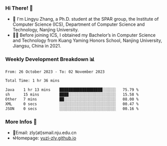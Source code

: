 ### Hi There! 👋 
- 🐳 I'm Lingyu Zhang, a Ph.D. student at the SPAR group, the Institute of Computer Science (ICS), Department of Computer Science and Technology, Nanjing University.
- 🧑‍🎓 Before joining ICS, I obtained my Bachelor’s in Computer Science and Technology from Kuang Yaming Honors School, Nanjing University, Jiangsu, China in 2021.

### Weekly Development Breakdown :bar_chart:

<!--START_SECTION:waka-->

```txt
From: 26 October 2023 - To: 02 November 2023

Total Time: 1 hr 36 mins

Java    1 hr 13 mins    ███████████████████░░░░░░   75.79 %
sh      15 mins         ████░░░░░░░░░░░░░░░░░░░░░   15.58 %
Other   7 mins          ██░░░░░░░░░░░░░░░░░░░░░░░   08.00 %
XML     0 secs          ░░░░░░░░░░░░░░░░░░░░░░░░░   00.47 %
JSON    0 secs          ░░░░░░░░░░░░░░░░░░░░░░░░░   00.16 %
```

<!--END_SECTION:waka-->

<!--
### Github Contributions :octocat:

![](https://raw.githubusercontent.com/yuzi-zly/yuzi-zly/output/github-contribution-grid-snake.svg)              
-->

### More Infos 📖

- 📧Email: zly(at)smail.nju.edu.cn
- 🌀Homepage: [yuzi-zly.github.io](https://yuzi-zly.github.io/)

